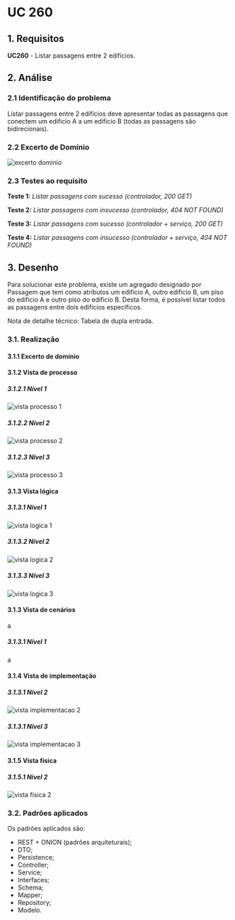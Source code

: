 # UC 260

## 1. Requisitos

**UC260** - Listar passagens entre 2 edifícios.

## 2. Análise

### 2.1 Identificação do problema

Listar passagens entre 2 edifícios deve apresentar todas as passagens que conectem um edificio A a um edificio B (todas as passagens são bidirecionais).

### 2.2 Excerto de Domínio

![excerto dominio](ed260.svg "ed260.svg")

### 2.3 Testes ao requisito

**Teste 1:** *Listar passagens com sucesso (controlador, 200 GET)*

**Teste 2:** *Listar passagens com insucesso (controlador, 404 NOT FOUND)*

**Teste 3:** *Listar passagens com sucesso (controlador + serviço, 200 GET)*

**Teste 4:** *Listar passagens com insucesso (controlador + serviço, 404 NOT FOUND)*

## 3. Desenho

Para solucionar este problema, existe um agregado designado por Passagem que tem como atributos um edificio A, outro edificio B, um piso do edificio A e outro piso do edificio B. Desta forma, é possível listar todos as passagens entre dois edificios especificos.

Nota de detalhe técnico: Tabela de dupla entrada.

### 3.1. Realização

#### 3.1.1 Excerto de domínio



#### 3.1.2 Vista de processo

##### 3.1.2.1 Nível 1

![vista processo 1](vp1.svg "Vista processo - nível 1")

##### 3.1.2.2 Nível 2

![vista processo 2](vp2.svg "Vista processo - nível 2")

##### 3.1.2.3 Nível 3

![vista processo 3](vp260.svg "Vista processo - nível 3")

#### 3.1.3 Vista lógica

##### 3.1.3.1 Nível 1

![vista logica 1](/docs/logical_view/level1/vl1.svg "Vista lógica - nível 1")

##### 3.1.3.2 Nível 2

![vista logica 2](/docs/logical_view/level2/vl2.svg "Vista lógica - nível 2")

##### 3.1.3.3 Nível 3

![vista logica 3](/docs/logical_view/level3/vl3.svg "Vista lógica - nível 3")

#### 3.1.3 Vista de cenários

a

##### 3.1.3.1 Nível 1

a

#### 3.1.4 Vista de implementação

##### 3.1.3.1 Nível 2

![vista implementacao 2](/docs/implementation_view/iv2.svg "Vista implementação - nível 2")

##### 3.1.3.1 Nível 3

![vista implementacao 3](/docs/implementation_view/iv3.svg "Vista implementação - nível 3")

#### 3.1.5 Vista física

##### 3.1.5.1 Nível 2

![vista física 2](/docs/physical_view/level2/vf2.svg "Vista física - nível 2")

### 3.2. Padrões aplicados

Os padrões aplicados são:

- REST + ONION (padrões arquiteturais);
- DTO;
- Persistence;
- Controller;
- Service;
- Interfaces;
- Schema;
- Mapper;
- Repository;
- Modelo.
